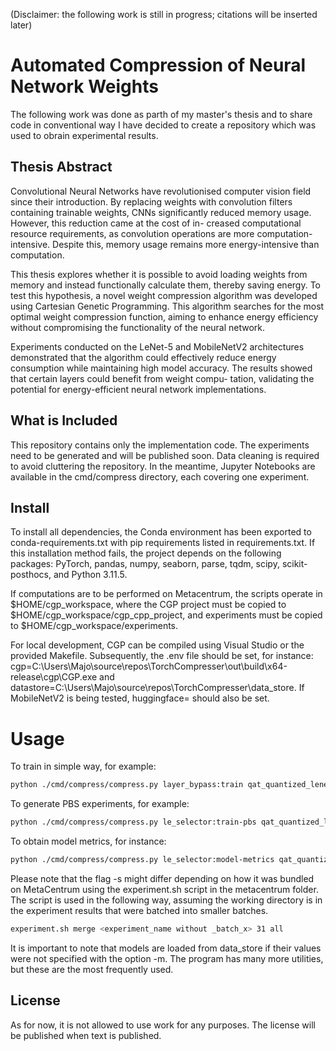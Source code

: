 (Disclaimer: the following work is still in progress; citations will be inserted later)

# Automated Compression of Neural Network Weights

The following work was done as parth of my master's thesis and to share
code in conventional way I have decided to create a repository which was
used to obrain experimental results.

## Thesis Abstract

Convolutional Neural Networks have revolutionised computer vision field since their
introduction. By replacing weights with convolution filters containing trainable weights,
CNNs significantly reduced memory usage. However, this reduction came at the cost of in-
creased computational resource requirements, as convolution operations are more computation-
intensive. Despite this, memory usage remains more energy-intensive than computation.

This thesis explores whether it is possible to avoid loading weights from memory and
instead functionally calculate them, thereby saving energy. To test this hypothesis, a novel
weight compression algorithm was developed using Cartesian Genetic Programming. This
algorithm searches for the most optimal weight compression function, aiming to enhance
energy efficiency without compromising the functionality of the neural network.

Experiments conducted on the LeNet-5 and MobileNetV2 architectures demonstrated
that the algorithm could effectively reduce energy consumption while maintaining high
model accuracy. The results showed that certain layers could benefit from weight compu-
tation, validating the potential for energy-efficient neural network implementations.


## What is Included

This repository contains only the implementation code. The experiments need to be generated and will be published soon. Data cleaning is required to avoid cluttering the repository. In the meantime, Jupyter Notebooks are available in the cmd/compress directory, each covering one experiment.

## Install

To install all dependencies, the Conda environment has been exported to conda-requirements.txt with pip requirements listed in requirements.txt. If this installation method fails, the project depends on the following packages: PyTorch, pandas, numpy, seaborn, parse, tqdm, scipy, scikit-posthocs, and Python 3.11.5.

If computations are to be performed on Metacentrum, the scripts operate in $HOME/cgp_workspace, where the CGP project must be copied to $HOME/cgp_workspace/cgp_cpp_project, and experiments must be copied to $HOME/cgp_workspace/experiments.

For local development, CGP can be compiled using Visual Studio or the provided Makefile. Subsequently, the .env file should be set, for instance: cgp=C:\\Users\\Majo\\source\\repos\\TorchCompresser\\out\\build\\x64-release\\cgp\\CGP.exe and datastore=C:\\Users\\Majo\\source\\repos\\TorchCompresser\\data_store. If MobileNetV2 is being tested, huggingface=<token> should also be set.

# Usage

To train in simple way, for example: 

```sh
python ./cmd/compress/compress.py layer_bypass:train qat_quantized_lenet qat.quantized_lenet.pth --population-max 8 --experiment-env ./local_experiments/ --patience 500000 --mse-thresholds 0 -e 0  --rows 256 --cols 31 --mutation-max 0.01
```

To generate PBS experiments, for example: 

```sh
python ./cmd/compress/compress.py le_selector:train-pbs qat_quantized_lenet qat.quantized_lenet.pth --time-limit 48:00:00 --template-pbs-file ./compress/experiments/job.pbs --population-max 8 --mem 500mb --experiment-env experiment-pbs --scratch-capacity 20gb -b 30 --patience 10000000 --mse-thresholds 0 --rows 256 --cols 31 --mutation-max 0.01 --multiplex
```

To obtain model metrics, for instance: 

```sh
python ./cmd/compress/compress.py le_selector:model-metrics qat_quantized_lenet qat.quantized_lenet.pth --experiment *_256_31  -s "statistics.{run}.csv.zip" --top 1 --dataset qmnist --split nist --num-workers 4 --num-proc 1 --batch-size 40 --include-loss --e-fitness SE
```

Please note that the flag -s might differ depending on how it was bundled on MetaCentrum using the experiment.sh script in the metacentrum folder. The script is used in the following way, assuming the working directory is in the experiment results that were batched into smaller batches.

```sh
experiment.sh merge <experiment_name without _batch_x> 31 all
```

It is important to note that models are loaded from data_store if their values were not specified with the option -m. The program has many more utilities, but these are the most frequently used.

## License

As for now, it is not allowed to use work for any purposes. The license will be published when text is published.
